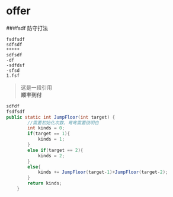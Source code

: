 # offer
###fsdf
    防守打法

    fsdfsdf 
    sdfsdf
    *****
    sdfsdf
    -df
    -sdfdsf
    -sfsd
    1.fsf
>这是一段引用  
**顺丰到付**

```java
sdfdf
fsdfsdf
public static int JumpFloor(int target) {
        //需要初始化次数，弯弯需要绕明白
        int kinds = 0;
        if(target == 1){
            kinds = 1;
        }
        else if(target == 2){
            kinds = 2;
        }
        else{   
            kinds += JumpFloor(target-1)+JumpFloor(target-2); 
        }
        return kinds;
    }
```